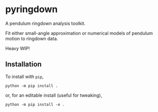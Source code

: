 # pyringdown
A pendulum ringdown analysis toolkit.

Fit either small-angle approximation or numerical models of pendulum motion to ringdown data.

Heavy WIP!

## Installation
To install with `pip`,
```console
python -m pip install .
```
or, for an editable install (useful for tweaking),
```console
python -m pip install -e .
```